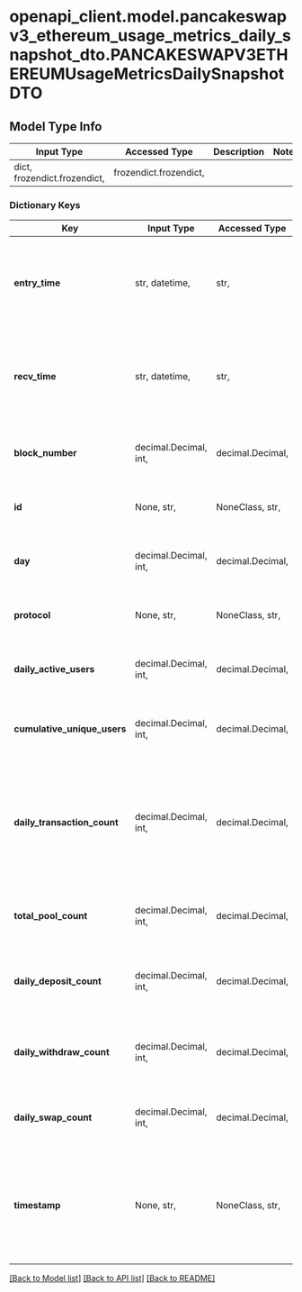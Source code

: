 # openapi_client.model.pancakeswapv3_ethereum_usage_metrics_daily_snapshot_dto.PANCAKESWAPV3ETHEREUMUsageMetricsDailySnapshotDTO

## Model Type Info
Input Type | Accessed Type | Description | Notes
------------ | ------------- | ------------- | -------------
dict, frozendict.frozendict,  | frozendict.frozendict,  |  | 

### Dictionary Keys
Key | Input Type | Accessed Type | Description | Notes
------------ | ------------- | ------------- | ------------- | -------------
**entry_time** | str, datetime,  | str,  |  | [optional] value must conform to RFC-3339 date-time
**recv_time** | str, datetime,  | str,  |  | [optional] value must conform to RFC-3339 date-time
**block_number** | decimal.Decimal, int,  | decimal.Decimal,  | Number of block in which entity was recorded. | [optional] value must be a 64 bit integer
**id** | None, str,  | NoneClass, str,  | ID is # of days since Unix epoch time | [optional] 
**day** | decimal.Decimal, int,  | decimal.Decimal,  | Number of days since Unix epoch time | [optional] value must be a 32 bit integer
**protocol** | None, str,  | NoneClass, str,  | Protocol this snapshot is associated with | [optional] 
**daily_active_users** | decimal.Decimal, int,  | decimal.Decimal,  | Number of unique daily active users | [optional] value must be a 32 bit integer
**cumulative_unique_users** | decimal.Decimal, int,  | decimal.Decimal,  | Number of cumulative unique users | [optional] value must be a 32 bit integer
**daily_transaction_count** | decimal.Decimal, int,  | decimal.Decimal,  | Total number of transactions occurred in a day. Transactions include all entities that implement the Event interface. | [optional] value must be a 32 bit integer
**total_pool_count** | decimal.Decimal, int,  | decimal.Decimal,  | Total number of pools | [optional] value must be a 32 bit integer
**daily_deposit_count** | decimal.Decimal, int,  | decimal.Decimal,  | Total number of deposits (add liquidity) in an day | [optional] value must be a 32 bit integer
**daily_withdraw_count** | decimal.Decimal, int,  | decimal.Decimal,  | Total number of withdrawals (remove liquidity) in an day | [optional] value must be a 32 bit integer
**daily_swap_count** | decimal.Decimal, int,  | decimal.Decimal,  | Total number of trades (swaps) in an day | [optional] value must be a 32 bit integer
**timestamp** | None, str,  | NoneClass, str,  | Timestamp of when this snapshot was taken/last modified (May be taken after interval has passed) | [optional] 

[[Back to Model list]](../../README.md#documentation-for-models) [[Back to API list]](../../README.md#documentation-for-api-endpoints) [[Back to README]](../../README.md)

